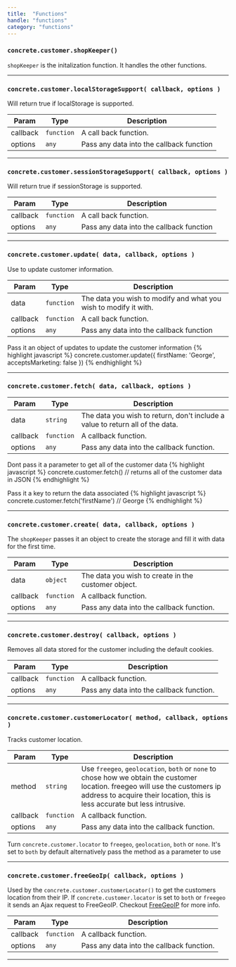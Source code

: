 ```yaml
---
title:  "Functions"
handle: "functions"
category: "functions"
---
```


### `concrete.customer.shopKeeper()`
`shopKeeper` is the initalization function. It handles the other functions.

---

### `concrete.customer.localStorageSupport( callback, options )`
Will return true if localStorage is supported.

| Param | Type | Description |
| --- | --- | --- |
| callback | ``function`` | A call back function.  |
| options | ``any`` | Pass any data into the callback function  |

---

### `concrete.customer.sessionStorageSupport( callback, options )`
Will return true if sessionStorage is supported.

| Param | Type | Description |
| --- | --- | --- |
| callback | ``function`` | A call back function.  |
| options | ``any`` | Pass any data into the callback function  |

---

### `concrete.customer.update( data, callback, options )`
Use to update customer information.

| Param | Type | Description |
| --- | --- | --- |
| data | ``function`` | The data you wish to modify and what you wish to modify it with.  |
| callback | ``function`` | A call back function.  |
| options | ``any`` | Pass any data into the callback function  |

Pass it an object of updates to update the customer information
{% highlight javascript %}
  concrete.customer.update({
    firstName: 'George',
    acceptsMarketing: false
  })
{% endhighlight %}

---

### `concrete.customer.fetch( data, callback, options )`

| Param | Type | Description |
| --- | --- | --- |
| data | ``string`` | The data you wish to return, don't include a value to return all of the data. |
| callback | ``function`` | A callback function. |
| options | ``any`` | Pass any data into the callback function. |

Dont pass it a parameter to get all of the customer data
{% highlight javascript %}
  concrete.customer.fetch()
  // returns all of the customer data in JSON
{% endhighlight %}

Pass it a key to return the data associated
{% highlight javascript %}
  concrete.customer.fetch('firstName')
  // George
{% endhighlight %}

---

### `concrete.customer.create( data, callback, options )`
The `shopKeeper` passes it an object to create the storage and fill it with data for the first time.

| Param | Type | Description |
| --- | --- | --- |
| data | ``object`` | The data you wish to create in the customer object. |
| callback | ``function`` | A callback function. |
| options | ``any`` | Pass any data into the callback function. |

---

### `concrete.customer.destroy( callback, options )`
Removes all data stored for the customer including the default cookies.

| Param | Type | Description |
| --- | --- | --- |
| callback | ``function`` | A callback function. |
| options | ``any`` | Pass any data into the callback function. |

---

### `concrete.customer.customerLocator( method, callback, options )`
Tracks customer location.

| Param | Type | Description |
| --- | --- | --- |
| method | ``string`` |  Use ``freegeo``, ``geolocation``, ``both`` or ``none`` to chose how we obtain the customer location. freegeo will use the customers ip address to acquire their location, this is less accurate but less intrusive.  |
| callback | ``function`` | A callback function. |
| options | ``any`` | Pass any data into the callback function. |

Turn `concrete.customer.locator` to `freegeo`, `geolocation`, `both` or `none`. It's set to `both` by default alternatively pass the method as a parameter to use

---

### `concrete.customer.freeGeoIp( callback, options )`
Used by the `concrete.customer.customerLocator()` to get the customers location from their IP. If `concrete.customer.locator` is set to `both` or `freegeo` it sends an Ajax request to FreeGeoIP. Checkout
 [FreeGeoIP](http://freegeoip.net/) for more info.

| Param | Type | Description |
| --- | --- | --- |
| callback | ``function`` | A callback function. |
| options | ``any`` | Pass any data into the callback function. |

---
